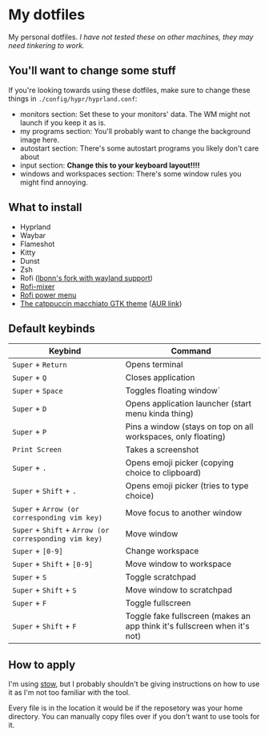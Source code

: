 # My dotfiles

My personal dotfiles. *I have not tested these on other machines, they may need tinkering to work.*

## You'll want to change some stuff

If you're looking towards using these dotfiles, make sure to change these things in `./config/hypr/hyprland.conf`:

- monitors section: Set these to your monitors' data. The WM might not launch if you keep it as is.
- my programs section: You'll probably want to change the background image here.
- autostart section: There's some autostart programs you likely don't care about
- input section: **Change this to your keyboard layout!!!!**
- windows and workspaces section: There's some window rules you might find annoying.

## What to install

- Hyprland
- Waybar
- Flameshot
- Kitty
- Dunst
- Zsh
- Rofi ([lbonn's fork with wayland support](https://github.com/lbonn/rofi))
- [Rofi-mixer](https://github.com/joshpetit/rofi-mixer)
- [Rofi power menu](https://github.com/jluttine/rofi-power-menu)
- [The catppuccin macchiato GTK theme](https://github.com/catppuccin/gtk) ([AUR link](https://aur.archlinux.org/packages/catppuccin-gtk-theme-macchiato))

## Default keybinds

| Keybind                                                | Command                                                                   |
|--------------------------------------------------------|---------------------------------------------------------------------------|
| `Super` + `Return`                                     | Opens terminal                                                            |
| `Super` + `Q`                                          | Closes application                                                        |
| `Super` + `Space`                                      | Toggles floating window`                                                  |
| `Super` + `D`                                          | Opens application launcher (start menu kinda thing)                       |
| `Super` + `P`                                          | Pins a window (stays on top on all workspaces, only floating)             |
| `Print Screen`                                         | Takes a screenshot                                                        |
| `Super` + `.`                                          | Opens emoji picker (copying choice to clipboard)                          |
| `Super` + `Shift` + `.`                                | Opens emoji picker (tries to type choice)                                 |
| `Super` + `Arrow (or corresponding vim key)`           | Move focus to another window                                              |
| `Super` + `Shift` + `Arrow (or corresponding vim key)` | Move window                                                               |
| `Super` + `[0-9]`                                      | Change workspace                                                          |
| `Super` + `Shift` + `[0-9]`                            | Move window to workspace                                                  |
| `Super` + `S`                                          | Toggle scratchpad                                                         |
| `Super` + `Shift` + `S`                                | Move window to scratchpad                                                 |
| `Super` + `F`                                          | Toggle fullscreen                                                         |
| `Super` + `Shift` + `F`                                | Toggle fake fullscreen (makes an app think it's fullscreen when it's not) |

## How to apply

I'm using [stow](https://www.gnu.org/software/stow/), but I probably shouldn't be giving instructions on how to use it as I'm not too familiar with the tool.

Every file is in the location it would be if the reposetory was your home directory. You can manually copy files over if you don't want to use tools for it.
